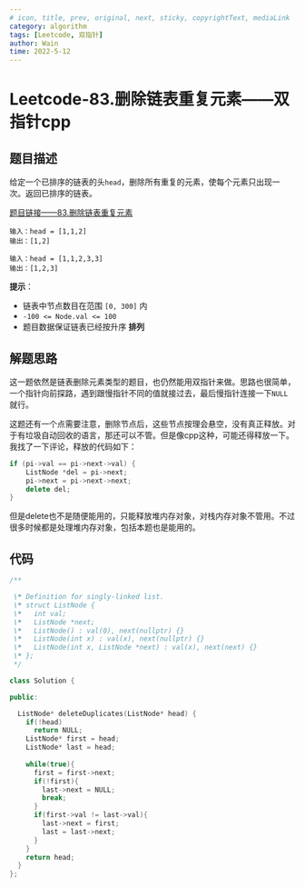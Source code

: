 ```yaml
---
# icon, title, prev, original, next, sticky, copyrightText, mediaLink
category: algorithm
tags: [Leetcode, 双指针]
author: Wain
time: 2022-5-12
---
```

# Leetcode-83.删除链表重复元素——双指针cpp



## 题目描述

给定一个已排序的链表的头`head`，删除所有重复的元素，使每个元素只出现一次。返回已排序的链表。

[题目链接——83.删除链表重复元素](https://leetcode.cn/problems/remove-duplicates-from-sorted-list/)

```
输入：head = [1,1,2]
输出：[1,2]
```

```
输入：head = [1,1,2,3,3]
输出：[1,2,3]
```

**提示**：

- 链表中节点数目在范围 `[0, 300]` 内
- `-100 <= Node.val <= 100`
- 题目数据保证链表已经按升序 **排列**

## 解题思路



这一题依然是链表删除元素类型的题目，也仍然能用双指针来做。思路也很简单，一个指针向前探路，遇到跟慢指针不同的值就接过去，最后慢指针连接一下`NULL`就行。



这题还有一个点需要注意，删除节点后，这些节点按理会悬空，没有真正释放。对于有垃圾自动回收的语言，那还可以不管。但是像cpp这种，可能还得释放一下。我找了一下评论，释放的代码如下：



```cpp
if (pi->val == pi->next->val) {
    ListNode *del = pi->next;
    pi->next = pi->next->next;
    delete del;
}
```



但是delete也不是随便能用的，只能释放堆内存对象，对栈内存对象不管用。不过很多时候都是处理堆内存对象，包括本题也是能用的。



## 代码



```cpp
/**

 \* Definition for singly-linked list.
 \* struct ListNode {
 \*   int val;
 \*   ListNode *next;
 \*   ListNode() : val(0), next(nullptr) {}
 \*   ListNode(int x) : val(x), next(nullptr) {}
 \*   ListNode(int x, ListNode *next) : val(x), next(next) {}
 \* };
 */

class Solution {

public:

  ListNode* deleteDuplicates(ListNode* head) {
    if(!head)
      return NULL;
    ListNode* first = head;
    ListNode* last = head;
    
    while(true){
      first = first->next;      
      if(!first){
        last->next = NULL;
        break; 
      }    
      if(first->val != last->val){
        last->next = first;
        last = last->next;
      }
    }
    return head;
  }
};
```